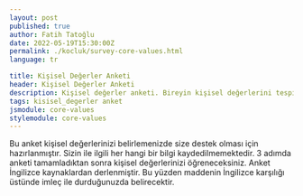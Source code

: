 ```yaml
---
layout: post
published: true
author: Fatih Tatoğlu
date: 2022-05-19T15:30:00Z
permalink: ./kocluk/survey-core-values.html
language: tr

title: Kişisel Değerler Anketi
header: Kişisel Değerler Anketi
description: Kişisel değerler anketi. Bireyin kişisel değerlerini tespit edebilmesi için hazırlanmıştır.
tags: kisisel_degerler anket
jsmodule: core-values
stylemodule: core-values
---
```


Bu anket kişisel değerlerinizi belirlemenizde size destek olması için hazırlanmıştır. Sizin ile ilgili her hangi bir bilgi kaydedilmemektedir. 3 adımda anketi tamamladıktan sonra kişisel değerlerinizi öğreneceksiniz. Anket İngilizce kaynaklardan derlenmiştir. Bu yüzden maddenin İngilizce karşılığı üstünde imleç ile durduğunuzda belirecektir.
